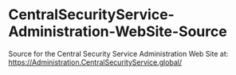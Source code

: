 # CentralSecurityService-Administration-WebSite-Source
Source for the Central Security Service Administration Web Site at: https://Administration.CentralSecurityService.global/
